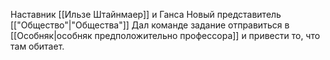 Наставник [[Ильзе Штайнмаер]] и Ганса
Новый представитель [["Общество"|"Общества"]]
Дал команде задание отправиться в [[Особняк|особняк предположительно профессора]] и привести то, что там обитает.